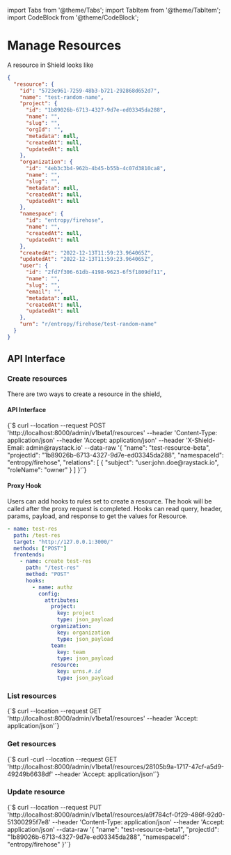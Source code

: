 import Tabs from '@theme/Tabs';
import TabItem from '@theme/TabItem';
import CodeBlock from '@theme/CodeBlock';

# Manage Resources

A resource in Shield looks like

```json
{
  "resource": {
    "id": "5723e961-7259-48b3-b721-292868d652d7",
    "name": "test-random-name",
    "project": {
      "id": "1b89026b-6713-4327-9d7e-ed03345da288",
      "name": "",
      "slug": "",
      "orgId": "",
      "metadata": null,
      "createdAt": null,
      "updatedAt": null
    },
    "organization": {
      "id": "4eb3c3b4-962b-4b45-b55b-4c07d3810ca8",
      "name": "",
      "slug": "",
      "metadata": null,
      "createdAt": null,
      "updatedAt": null
    },
    "namespace": {
      "id": "entropy/firehose",
      "name": "",
      "createdAt": null,
      "updatedAt": null
    },
    "createdAt": "2022-12-13T11:59:23.964065Z",
    "updatedAt": "2022-12-13T11:59:23.964065Z",
    "user": {
      "id": "2fd7f306-61db-4198-9623-6f5f1809df11",
      "name": "",
      "slug": "",
      "email": "",
      "metadata": null,
      "createdAt": null,
      "updatedAt": null
    },
    "urn": "r/entropy/firehose/test-random-name"
  }
}
```

## API Interface

### Create resources

There are two ways to create a resource in the shield,

#### API Interface

<Tabs groupId="api">
  <TabItem value="HTTP" label="HTTP" default>
        <CodeBlock className="language-bash">
    {`$ curl --location --request POST 'http://localhost:8000/admin/v1beta1/resources'
--header 'Content-Type: application/json'
--header 'Accept: application/json'
--header 'X-Shield-Email: admin@raystack.io'
--data-raw '{
  "name": "test-resource-beta",
  "projectId": "1b89026b-6713-4327-9d7e-ed03345da288",
  "namespaceId": "entropy/firehose",
  "relations": [
    {
      "subject": "user:john.doe@raystack.io",
      "roleName": "owner"
    }
  ]
}'`}
    </CodeBlock>
  </TabItem>
</Tabs>

#### Proxy Hook

Users can add hooks to rules set to create a resource. The hook will be called after the proxy request is completed.
Hooks can read query, header, params, payload, and response to get the values for Resource.

```yaml
- name: test-res
  path: /test-res
  target: "http://127.0.0.1:3000/"
  methods: ["POST"]
  frontends:
    - name: create test-res
      path: "/test-res"
      method: "POST"
      hooks:
        - name: authz
          config:
            attributes:
              project:
                key: project
                type: json_payload
              organization:
                key: organization
                type: json_payload
              team:
                key: team
                type: json_payload
              resource:
                key: urns.#.id
                type: json_payload
```

### List resources

<Tabs groupId="api">
  <TabItem value="HTTP" label="HTTP" default>
        <CodeBlock className="language-bash">
    {`$ curl --location --request GET 'http://localhost:8000/admin/v1beta1/resources'
--header 'Accept: application/json'`}
    </CodeBlock>
  </TabItem>
</Tabs>

### Get resources

<Tabs groupId="api">
  <TabItem value="HTTP" label="HTTP" default>
        <CodeBlock className="language-bash">
    {`$ curl -curl --location --request GET 'http://localhost:8000/admin/v1beta1/resources/28105b9a-1717-47cf-a5d9-49249b6638df'
--header 'Accept: application/json'`}
    </CodeBlock>
  </TabItem>
</Tabs>

### Update resource

<Tabs groupId="api">
  <TabItem value="HTTP" label="HTTP" default>
        <CodeBlock className="language-bash">
    {`$ curl --location --request PUT 'http://localhost:8000/admin/v1beta1/resources/a9f784cf-0f29-486f-92d0-51300295f7e8'
--header 'Content-Type: application/json'
--header 'Accept: application/json'
--data-raw '{
  "name": "test-resource-beta1",
  "projectId": "1b89026b-6713-4327-9d7e-ed03345da288",
  "namespaceId": "entropy/firehose"
}'`}
    </CodeBlock>
  </TabItem>
</Tabs>
